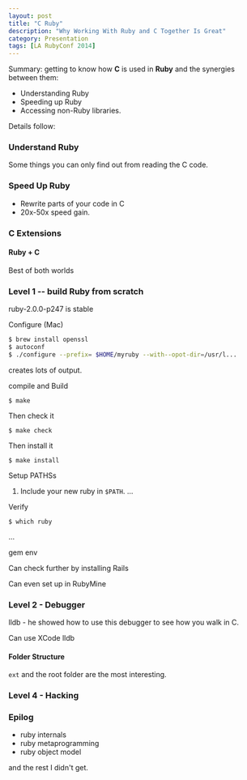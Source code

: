 ```yaml
---
layout: post
title: "C Ruby"
description: "Why Working With Ruby and C Together Is Great"
category: Presentation
tags: [LA RubyConf 2014]
---
```


Summary: getting to know how **C** is used in **Ruby** and the synergies between them:

* Understanding Ruby
* Speeding up Ruby
* Accessing non-Ruby libraries.

<!-- more -->

Details follow:

### Understand Ruby

Some things you can only find out from reading the C code.

### Speed Up Ruby

* Rewrite parts of your code in C
* 20x-50x speed gain.

### C Extensions

#### Ruby + C

Best of both worlds

### Level 1 -- build Ruby from scratch

ruby-2.0.0-p247 is stable

Configure (Mac)

```bash
$ brew install openssl
$ autoconf
$ ./configure --prefix= $HOME/myruby --with--opot-dir=/usr/l...
```
creates lots of output.

compile and Build

```
$ make
```

Then check it

```
$ make check
```

Then install it

```
$ make install
```

Setup PATHSs

1.  Include your new ruby in `$PATH`.
...

Verify

```
$ which ruby
```
...

gem env

Can check further by installing Rails

Can even set up in RubyMine

### Level 2 - Debugger

lldb - he showed how to use this debugger to see how you walk in C.

Can use XCode lldb

#### Folder Structure

`ext` and the root folder are the most interesting.

### Level 4 - Hacking

### Epilog

* ruby internals
* ruby metaprogramming
* ruby object model

and the rest I didn't get.
